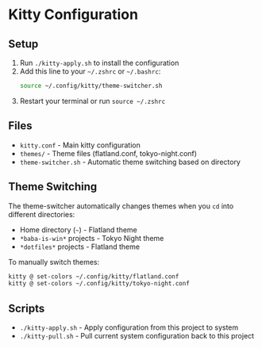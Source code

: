 # Kitty Configuration

## Setup

1. Run `./kitty-apply.sh` to install the configuration
2. Add this line to your `~/.zshrc` or `~/.bashrc`:
   ```bash
   source ~/.config/kitty/theme-switcher.sh
   ```
3. Restart your terminal or run `source ~/.zshrc`

## Files

- `kitty.conf` - Main kitty configuration
- `themes/` - Theme files (flatland.conf, tokyo-night.conf)
- `theme-switcher.sh` - Automatic theme switching based on directory

## Theme Switching

The theme-switcher automatically changes themes when you `cd` into different directories:
- Home directory (`~`) - Flatland theme
- `*baba-is-win*` projects - Tokyo Night theme
- `*dotfiles*` projects - Flatland theme

To manually switch themes:
```bash
kitty @ set-colors ~/.config/kitty/flatland.conf
kitty @ set-colors ~/.config/kitty/tokyo-night.conf
```

## Scripts

- `./kitty-apply.sh` - Apply configuration from this project to system
- `./kitty-pull.sh` - Pull current system configuration back to this project